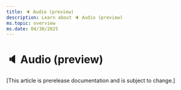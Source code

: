 ```yaml
---
title: 🔈 Audio (preview)
description: Learn about 🔈 Audio (preview)
ms.topic: overview
ms.date: 04/30/2025
---
```


# 🔈 Audio (preview)

[This article is prerelease documentation and is subject to change.]